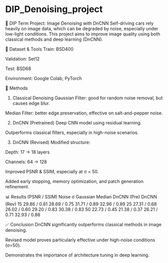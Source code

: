 # DIP_Denoising_project
🧠 DIP Term Project: Image Denoising with DnCNN
Self-driving cars rely heavily on image data, which can be degraded by noise, especially under low-light conditions. This project aims to improve image quality using both classical methods and deep learning (DnCNN).

📁 Dataset & Tools
Train: BSD400

Validation: Set12

Test: BSD68

Environment: Google Colab, PyTorch

🔧 Methods
1. Classical Denoising
Gaussian Filter: good for random noise removal, but causes edge blur.

Median Filter: better edge preservation, effective on salt-and-pepper noise.

2. DnCNN (Pretrained)
Deep CNN model using residual learning.

Outperforms classical filters, especially in high-noise scenarios.

3. DnCNN (Revised)
Modified structure:

Depth: 17 → 18 layers

Channels: 64 → 128

Improved PSNR & SSIM, especially at σ = 50.

Added early stopping, memory optimization, and patch generation refinement.

📊 Results (PSNR / SSIM)
Noise σ	Gaussian	Median	DnCNN (Pre)	DnCNN (Rev)
15	29.86 / 0.81	28.69 / 0.75	31.71 / 0.89	32.96 / 0.89
25	27.31 / 0.68	26.02 / 0.60	29.20 / 0.83	30.38 / 0.83
50	22.73 / 0.45	21.38 / 0.37	26.21 / 0.71	32.93 / 0.88

✅ Conclusion
DnCNN significantly outperforms classical methods in image denoising.

Revised model proves particularly effective under high-noise conditions (σ=50).

Demonstrates the importance of architecture tuning in deep learning.


